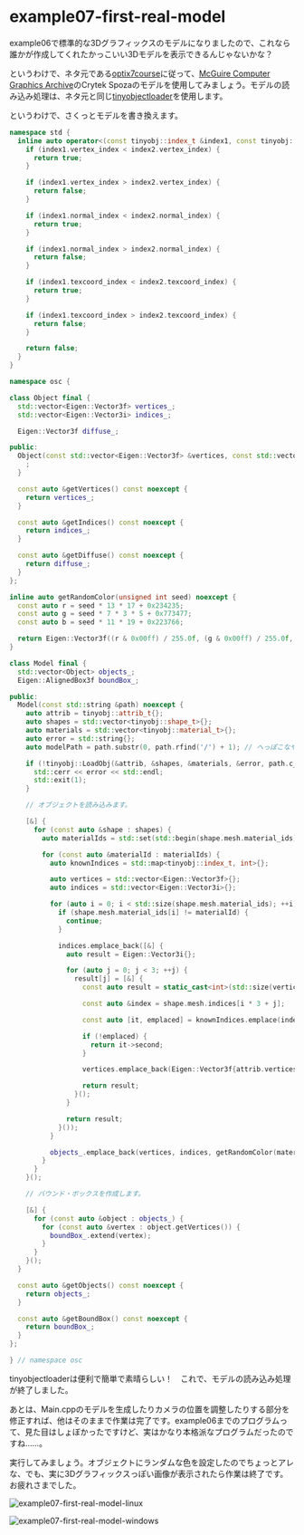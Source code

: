 # example07-first-real-model

example06で標準的な3Dグラフィックスのモデルになりましたので、これなら誰かが作成してくれたかっこいい3Dモデルを表示できるんじゃないかな？

というわけで、ネタ元である[optix7course](https://github.com/ingowald/optix7course)に従って、[McGuire Computer Graphics Archive](https://casual-effects.com/data/)のCrytek Spozaのモデルを使用してみましょう。モデルの読み込み処理は、ネタ元と同じ[tinyobjectloader](https://github.com/tinyobjloader/tinyobjloader)を使用します。

というわけで、さくっとモデルを書き換えます。

~~~c++
namespace std {
  inline auto operator<(const tinyobj::index_t &index1, const tinyobj::index_t &index2) {
    if (index1.vertex_index < index2.vertex_index) {
      return true;
    }

    if (index1.vertex_index > index2.vertex_index) {
      return false;
    }

    if (index1.normal_index < index2.normal_index) {
      return true;
    }

    if (index1.normal_index > index2.normal_index) {
      return false;
    }

    if (index1.texcoord_index < index2.texcoord_index) {
      return true;
    }

    if (index1.texcoord_index > index2.texcoord_index) {
      return false;
    }

    return false;
  }
}

namespace osc {

class Object final {
  std::vector<Eigen::Vector3f> vertices_;
  std::vector<Eigen::Vector3i> indices_;

  Eigen::Vector3f diffuse_;

public:
  Object(const std::vector<Eigen::Vector3f> &vertices, const std::vector<Eigen::Vector3i> &indices, const Eigen::Vector3f &diffuse) noexcept : vertices_(vertices), indices_(indices), diffuse_(diffuse) {
    ;
  }

  const auto &getVertices() const noexcept {
    return vertices_;
  }

  const auto &getIndices() const noexcept {
    return indices_;
  }

  const auto &getDiffuse() const noexcept {
    return diffuse_;
  }
};

inline auto getRandomColor(unsigned int seed) noexcept {
  const auto r = seed * 13 * 17 + 0x234235;
  const auto g = seed * 7 * 3 * 5 + 0x773477;
  const auto b = seed * 11 * 19 + 0x223766;

  return Eigen::Vector3f((r & 0x00ff) / 255.0f, (g & 0x00ff) / 255.0f, (b & 0x00ff) / 255.0f);
}

class Model final {
  std::vector<Object> objects_;
  Eigen::AlignedBox3f boundBox_;

public:
  Model(const std::string &path) noexcept {
    auto attrib = tinyobj::attrib_t{};
    auto shapes = std::vector<tinyobj::shape_t>{};
    auto materials = std::vector<tinyobj::material_t>{};
    auto error = std::string{};
    auto modelPath = path.substr(0, path.rfind('/') + 1); // へっぽこなやり方でごめんなさい。。。

    if (!tinyobj::LoadObj(&attrib, &shapes, &materials, &error, path.c_str(), modelPath.c_str())) {
      std::cerr << error << std::endl;
      std::exit(1);
    }

    // オブジェクトを読み込みます。

    [&] {
      for (const auto &shape : shapes) {
        auto materialIds = std::set(std::begin(shape.mesh.material_ids), std::end(shape.mesh.material_ids));

        for (const auto &materialId : materialIds) {
          auto knownIndices = std::map<tinyobj::index_t, int>{};

          auto vertices = std::vector<Eigen::Vector3f>{};
          auto indices = std::vector<Eigen::Vector3i>{};

          for (auto i = 0; i < std::size(shape.mesh.material_ids); ++i) {
            if (shape.mesh.material_ids[i] != materialId) {
              continue;
            }

            indices.emplace_back([&] {
              auto result = Eigen::Vector3i{};

              for (auto j = 0; j < 3; ++j) {
                result[j] = [&] {
                  const auto result = static_cast<int>(std::size(vertices));

                  const auto &index = shape.mesh.indices[i * 3 + j];

                  const auto [it, emplaced] = knownIndices.emplace(index, result);

                  if (!emplaced) {
                    return it->second;
                  }

                  vertices.emplace_back(Eigen::Vector3f{attrib.vertices[index.vertex_index * 3 + 0], attrib.vertices[index.vertex_index * 3 + 1], attrib.vertices[index.vertex_index * 3 + 2]});

                  return result;
                }();
              }

              return result;
            }());
          }

          objects_.emplace_back(vertices, indices, getRandomColor(materialId));
        }
      }
    }();

    // バウンド・ボックスを作成します。

    [&] {
      for (const auto &object : objects_) {
        for (const auto &vertex : object.getVertices()) {
          boundBox_.extend(vertex);
        }
      }
    }();
  }

  const auto &getObjects() const noexcept {
    return objects_;
  }

  const auto &getBoundBox() const noexcept {
    return boundBox_;
  }
};

} // namespace osc
~~~

tinyobjectloaderは便利で簡単で素晴らしい！　これで、モデルの読み込み処理が終了しました。

あとは、Main.cppのモデルを生成したりカメラの位置を調整したりする部分を修正すれば、他はそのままで作業は完了です。example06までのプログラムって、見た目はしょぼかったですけど、実はかなり本格派なプログラムだったのですね……。

実行してみましょう。オブジェクトにランダムな色を設定したのでちょっとアレな、でも、実に3Dグラフィックスっぽい画像が表示されたら作業は終了です。お疲れさまでした。

![example07-first-real-model-linux]()

![example07-first-real-model-windows]()

